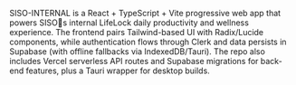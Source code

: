 SISO-INTERNAL is a React + TypeScript + Vite progressive web app that powers SISOs internal LifeLock daily productivity and wellness experience. The frontend pairs Tailwind-based UI with Radix/Lucide components, while authentication flows through Clerk and data persists in Supabase (with offline fallbacks via IndexedDB/Tauri). The repo also includes Vercel serverless API routes and Supabase migrations for back-end features, plus a Tauri wrapper for desktop builds.